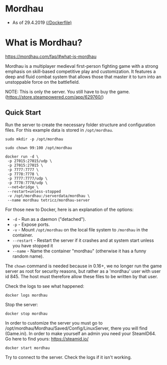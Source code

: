 # Mordhau 

* As of 29.4.2019 [(/Dockerfile)](https://github.com/Tetricz/docker-mordhau-server/blob/master/Dockerfile)

# What is Mordhau?
https://mordhau.com/faq/#what-is-mordhau

Mordhau is a multiplayer medieval first-person fighting game with a strong emphasis on skill-based competitive play and customization.
It features a deep and fluid combat system that allows those that master it to turn into an unstoppable force on the battlefield.

NOTE: This is only the server. You still have to buy the game. (https://store.steampowered.com/app/629760/)

## Quick Start

Run the server to create the necessary folder structure and configuration files. For this example data is stored in `/opt/mordhau`.

```
sudo mkdir -p /opt/mordhau

sudo chown 99:100 /opt/mordhau

docker run -d \
 -p 27015:27015/udp \
 -p 27015:27015 \
 -p 7777:7777 \
 -p 7778:7778 \
 -p 7777:7777/udp \
 -p 7778:7778/udp \
 --net=bridge \
 --restart=unless-stopped
 -v /opt/mordhau:/serverdata/mordhau \
 --name mordhau tetricz/mordhau-server
```

For those new to Docker, here is an explanation of the options:

* `-d` - Run as a daemon ("detached").
* `-p` - Expose ports.
* `-v` - Mount `/opt/mordhau` on the local file system to `/mordhau` in the container.
* `--restart` - Restart the server if it crashes and at system start unless you have stopped it
* `--name` - Name the container "mordhau" (otherwise it has a funny random name).

The `chown` command is needed because in 0.16+, we no longer run the game server as root for security reasons, but rather as a 'mordhau' user with user id 845. The host must therefore allow these files to be written by that user.

Check the logs to see what happened:

```
docker logs mordhau
```

Stop the server:

```
docker stop mordhau
```

In order to customize the server you must go to /opt/mordhau/Mordhau/Saved/Config/LinuxServer, there you will find (Game.ini). In order to make yourself an admin you need your SteamID64. Go here to find yours: https://steamid.io/

```
docker start mordhau
```

Try to connect to the server. Check the logs if it isn't working.
